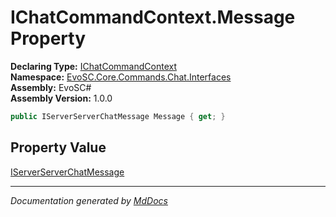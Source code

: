 ﻿<!--  
  <auto-generated>   
    The contents of this file were generated by a tool.  
    Changes to this file may be list if the file is regenerated  
  </auto-generated>   
-->

# IChatCommandContext.Message Property

**Declaring Type:** [IChatCommandContext](../index.md)  
**Namespace:** [EvoSC.Core.Commands.Chat.Interfaces](../../index.md)  
**Assembly:** EvoSC\#  
**Assembly Version:** 1.0.0

```csharp
public IServerServerChatMessage Message { get; }
```

## Property Value

[IServerServerChatMessage](../../../../../../Interfaces/Messages/IServerServerChatMessage/index.md)

___

*Documentation generated by [MdDocs](https://github.com/ap0llo/mddocs)*
